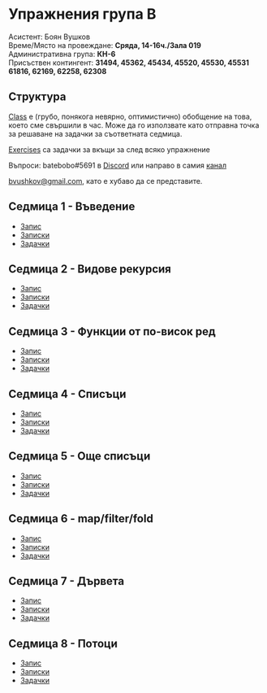 # Упражнения група B

Асистент: Боян Вушков  
Време/Място на провеждане: **Сряда, 14-16ч./Зала 019**  
Административна група: **КН-6**  
Присъствен контингент: 
**31494, 45362, 45434, 45520, 45530, 45531
61816, 62169, 62258, 62308**


## Структура

[Class](./class) е (грубо, понякога невярно, оптимистично) обобщение на това, което сме свършили в час. Може да го използвате като отправна точка за решаване на задачки за съответната седмица.

[Exercises](./exercises) са задачки за вкъщи за след всяко упражнение

Въпроси:
batebobo#5691 в [Discord](https://discord.com/channels/624136666197655555/760890154075422770)
или направо в самия [канал](https://discord.com/channels/624136666197655555/760890154075422770)

bvushkov@gmail.com, като е хубаво да се представите.


## Седмица 1 - Въведение
* [Запис](https://drive.google.com/file/d/17ck7WplcWucz9-ymB_Z71JO1LHQSAWuJ/view?usp=sharing)
* [Записки](./class/01.introduction.md)
* [Задачки](./exercises/01.introduction)

## Седмица 2 - Видове рекурсия
* [Запис](https://drive.google.com/file/d/11cxYr1WUxoLe2e_jsC7mN0d0AjfCnYEs/view?usp=sharing)
* [Записки](./class/02.recursive-and-iterative-processes.md)
* [Задачки](./exercises/02.recursive-iterative-processes)

## Седмица 3 - Функции от по-висок ред
* [Запис](https://drive.google.com/file/d/1mmk2qRVnGdulMf9s3Zeig_BjRWNslzJg/view?usp=sharing)
* [Записки](./class/03.higher-order-functions.md)
* [Задачки](./exercises/03.higher-order-functions)

## Седмица 4 - Списъци
* [Запис](https://drive.google.com/file/d/1af5EdnTFKu5bqnvtuRI9kVkzZaF4X6Wu/view?usp=sharing)
* [Записки](./class/04.lists.md)
* [Задачки](./exercises/04.lists)

## Седмица 5 - Още списъци
* [Запис](https://drive.google.com/file/d/1yU5LHzbCIXXVG8SGSD3jLocceVAmNRZ8/view?usp=sharing)
* [Записки](./class/05.more-lists.md)
* [Задачки](./exercises/05.more-lists)

## Седмица 6 -  map/filter/fold
* [Запис](https://drive.google.com/file/d/1Ppw6ZVWjRbLev4_UdZcVLAmOBaTWlH-5/view?usp=sharing)
* [Записки](./class/06.map-filter-fold.md)
* [Задачки](./exercises/06.map-filter-fold)

## Седмица 7 - Дървета
* [Запис](https://drive.google.com/file/d/1g6ks7YprIN5NKHJS1HMy5U4TxNUKn4zw/view?usp=sharing)
* [Записки](./class/07.trees.rkt)
* [Задачки](./class/07.trees.rkt)

## Седмица 8 - Потоци
* [Запис](https://drive.google.com/file/d/1Il3T5Vz4086-eCuTN_unKFVUUnvz7ZkQ/view?usp=sharing)
* [Записки](./class/08.streams.rkt)
* [Задачки](./exercises/08.generic-exercises)
